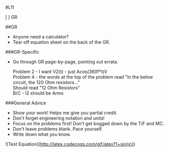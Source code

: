 #L11

[ ] GR

##GR

- Anyone need a calculator?  
- Tear off equation sheet on the back of the GR.  

###GR-Specific
- Go through GR page-by-page, pointing out errata. 

    Problem 2 - I want V2(t) - just A*cos(360*f*t)V  
    Problem 4 - the words at the top of the problem read "In the below circuit,
    the 120 Ohm resistors..."  
    Should read "12 Ohm Resistors"  
    B/C - I2 should be Arms  

###General Advice
- Show your work! Helps me give you partial credit.
- Don't forget engineering notation and units!
- Focus on the problems first! Don't get bogged down by the T/F and MC.
- Don't leave problems blank.  Pace yourself.
- Write down what you know.

![Test Equation](http://latex.codecogs.com/gif.latex?1+sin(x\))
